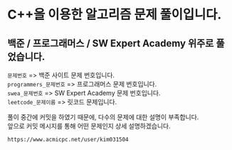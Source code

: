 # C++을 이용한 알고리즘 문제 풀이입니다.
## 백준 / 프로그래머스 / SW Expert Academy 위주로 풀었습니다.


`문제번호`                         => 백준 사이트 문제 번호입니다.   
`programmers_문제번호`      => 프로그래머스 문제 번호입니다.   
`swea_문제번호` 	           => SW Expert Academy 문제 번호입니다.   
`leetcode_문제이름`	           => 릿코드 문제입니다.      


   풀이 중간에 커밋을 하였기 때문에, 다수의 문제에 대한 설명이 부족합니다.   
   앞으로 커밋 메시지를 통해 어떤 문제인지 상세 설명하겠습니다.   
   
   
   
`https://www.acmicpc.net/user/kim031504`




